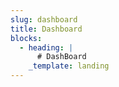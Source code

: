 ```yaml
---
slug: dashboard
title: Dashboard
blocks:
  - heading: |
      # DashBoard
    _template: landing
---
```



